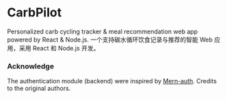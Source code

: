 # CarbPilot

Personalized carb cycling tracker &amp; meal recommendation web app powered by React &amp; Node.js.
一个支持碳水循环饮食记录与推荐的智能 Web 应用，采用 React 和 Node.js 开发。

### Acknowledge

The authentication module (backend) were inspired by [Mern-auth](https://github.com/bradtraversy/mern-auth). Credits to the original authors.
